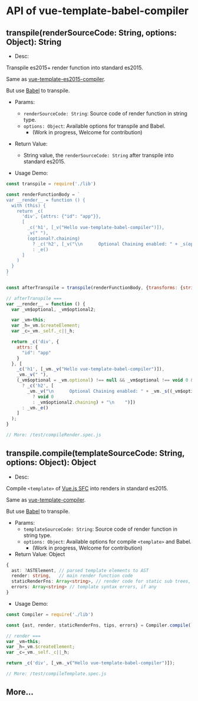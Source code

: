 # API of vue-template-babel-compiler

## transpile(renderSourceCode: String, options: Object): String
- Desc:

Transpile es2015+ render function into standard es2015.

Same as [vue-template-es2015-compiler](https://github.com/vuejs/vue-template-es2015-compiler).

But use [Babel](https://babeljs.io/) to transpile.

- Params:
  - `renderSourceCode: String`: Source code of render function in string type.
  - `options: Object`: Available options for transpile and Babel.
    - (Work in progress, Welcome for contribution)
- Return Value:
  - String value, the `renderSourceCode: String` after transpile into standard es2015.

- Usage Demo:
```js
const transpile = require('./lib')

const renderFunctionBody = `
var __render__ = function () {
  with (this) {
    return _c(
      'div', {attrs: {"id": "app"}},
      [
        _c('h1', [_v("Hello vue-template-babel-compiler")]),
        _v(" "),
        (optional?.chaining)
          ? _c('h2', [_v("\\n      Optional Chaining enabled: " + _s(optional?.chaining) + "\\n    ")])
          : _e()
      ]
    )
  }
}
`

const afterTranspile = transpile(renderFunctionBody, {transforms: {stripWithFunctional: false}})

// afterTranspile ===
var __render__ = function () {
  var _vm$optional, _vm$optional2;

  var _vm=this;
  var _h=_vm.$createElement;
  var _c=_vm._self._c||_h;

  return _c('div', {
    attrs: {
      "id": "app"
    }
  }, [
    _c('h1', [_vm._v("Hello vue-template-babel-compiler")]),
    _vm._v(" "),
    (_vm$optional = _vm.optional) !== null && _vm$optional !== void 0 && _vm$optional.chaining
      ? _c('h2', [
        _vm._v("\n      Optional Chaining enabled: " + _vm._s((_vm$optional2 = _vm.optional) === null || _vm$optional2 === void 0
          ? void 0
          : _vm$optional2.chaining) + "\n    ")])
      : _vm._e()
    ]
  );
}

// More: /test/compileRender.spec.js
```

## transpile.compile(templateSourceCode: String, options: Object): Object
- Desc:

Compile `<template>` of [Vue.js SFC](https://vuejs.org/v2/guide/single-file-components.html) into renders in standard es2015.

Same as [vue-template-compiler](https://github.com/vuejs/vue/tree/dev/packages/vue-template-compiler).

But use [Babel](https://babeljs.io/) to transpile.

- Params:
  - `templateSourceCode: String`: Source code of render function in string type.
  - `options: Object`: Available options for compile `<template>` and Babel.
    - (Work in progress, Welcome for contribution)
- Return Value: Object
```ts
{
  ast: ?ASTElement, // parsed template elements to AST
  render: string,   // main render function code
  staticRenderFns: Array<string>, // render code for static sub trees, if any
  errors: Array<string> // template syntax errors, if any
}
```

- Usage Demo:
```js
const Compiler = require('./lib')

const {ast, render, staticRenderFns, tips, errors} = Compiler.compile(`<div>Hello vue-template-babel-compiler</div>`)

// render ===
var _vm=this;
var _h=_vm.$createElement;
var _c=_vm._self._c||_h;

return _c('div', [_vm._v("Hello vue-template-babel-compiler")]);

// More: /test/compileTemplate.spec.js
```

## More...
